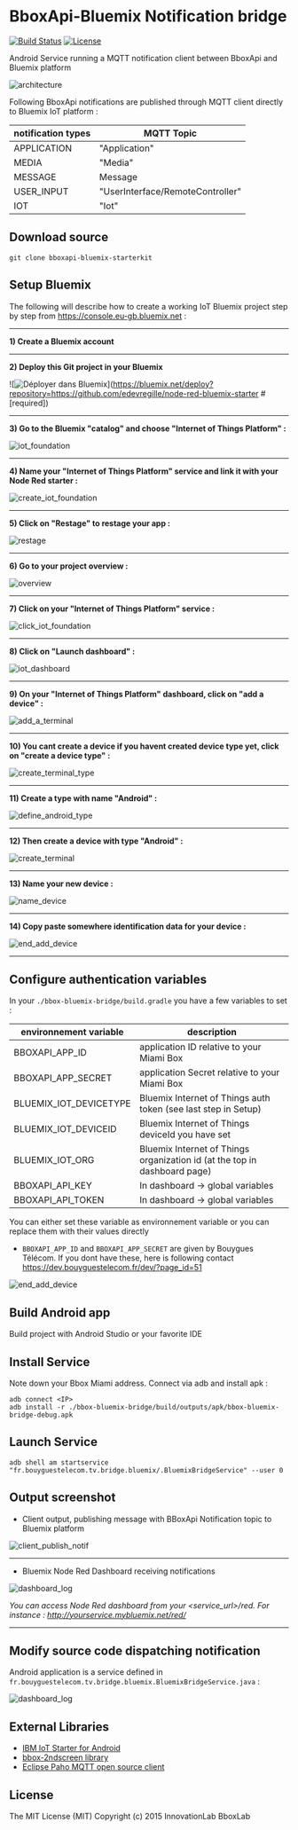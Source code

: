 # BboxApi-Bluemix Notification bridge

[![Build Status](https://travis-ci.org/BboxLab/bboxapi-bluemix-starterkit.svg)](https://travis-ci.org/BboxLab/bboxapi-bluemix-starterkit)
[![License](http://img.shields.io/:license-mit-blue.svg)](LICENSE.md)

Android Service running a MQTT notification client between BboxApi and Bluemix platform

![architecture](img/architecture.png)

Following BboxApi notifications are published through MQTT client directly to Bluemix IoT platform : 


| notification types | MQTT Topic |
|--------------------|-------------------|
| APPLICATION         |  "Application" |
| MEDIA     |     "Media"       |
| MESSAGE |     Message         |
| USER_INPUT   |   "UserInterface/RemoteController"      |
| IOT        |    "Iot"    |

## Download source

```
git clone bboxapi-bluemix-starterkit
```

## Setup Bluemix

The following will describe how to create a working IoT Bluemix project step by step from https://console.eu-gb.bluemix.net :

<hr/>

<b>1) Create a Bluemix account</b>

<hr/>

<b>2) Deploy this Git project in your Bluemix</b>

![![Déployer dans Bluemix](https://bluemix.net/deploy/button.png)](https://bluemix.net/deploy?repository=<https://github.com/edevregille/node-red-bluemix-starter> # [required])

<hr/>

<b>3) Go to the Bluemix "catalog" and choose "Internet of Things Platform" : </b>

![iot_foundation](img/iot_foundation.png)
<hr/>

<b>4) Name your "Internet of Things Platform" service and link it with your Node Red starter : </b>

![create_iot_foundation](img/create_iot_foundation.png)
<hr/>

<b>5) Click on "Restage" to restage your app :</b>

![restage](img/restage.png)
<hr/>

<b>6) Go to your project overview :</b>

![overview](img/overview.png)
<hr/>

<b>7) Click on your "Internet of Things Platform" service :</b>

![click_iot_foundation](img/click_iot_foundation.png)
<hr/>

<b>8) Click on "Launch dashboard" : </b>

![iot_dashboard](img/iot_dashboard.png)
<hr/>

<b>9) On your "Internet of Things Platform" dashboard, click on "add a device" : </b>

![add_a_terminal](img/add_a_terminal.png)
<hr/>

<b>10) You cant create a device if you havent created device type yet, click on "create a device type" :</b>

![create_terminal_type](img/create_terminal_type.png)
<hr/>

<b>11) Create a type with name "Android" :</b>

![define_android_type](img/define_android_type.png)
<hr/>

<b>12) Then create a device with type "Android" : </b>

![create_terminal](img/create_terminal.png)
<hr/>

<b>13) Name your new device :</b>

![name_device](img/name_device.png)
<hr/>

<b>14) Copy paste somewhere identification data for your device :</b>

![end_add_device](img/end_add_device.png)
<hr/>

## Configure authentication variables

In your `./bbox-bluemix-bridge/build.gradle` you have a few variables to set :

| environnement variable | description |
|--------------------|-------------------|
| BBOXAPI_APP_ID         | application ID relative to your Miami Box  |
| BBOXAPI_APP_SECRET     | application Secret relative to your Miami Box             |
| BLUEMIX_IOT_DEVICETYPE | Bluemix Internet of Things auth token (see last step in Setup)              |
| BLUEMIX_IOT_DEVICEID   | Bluemix Internet of Things deviceId you have set              |
| BLUEMIX_IOT_ORG        | Bluemix Internet of Things organization id (at the top in dashboard page)        |
| BBOXAPI_API_KEY        | In dashboard -> global variables  |
| BBOXAPI_API_TOKEN      | In dashboard -> global variables             |

You can either set these variable as environnement variable or you can replace them with their values directly

* `BBOXAPI_APP_ID` and `BBOXAPI_APP_SECRET` are given by Bouygues Télécom. If you dont have these, here is following contact https://dev.bouyguestelecom.fr/dev/?page_id=51

![end_add_device](img/gradle_info.png)

## Build Android app

Build project with Android Studio or your favorite IDE

## Install Service

Note down your Bbox Miami <IP> address.
Connect via adb and install apk :  

```
adb connect <IP>
adb install -r ./bbox-bluemix-bridge/build/outputs/apk/bbox-bluemix-bridge-debug.apk
```

## Launch Service

```
adb shell am startservice  "fr.bouyguestelecom.tv.bridge.bluemix/.BluemixBridgeService" --user 0
```

## Output screenshot

* Client output, publishing message with BBoxApi Notification topic to Bluemix platform

![client_publish_notif](img/client_publish_notif.png)
<hr/>

* Bluemix Node Red Dashboard receiving notifications

![dashboard_log](img/dashboard_log.png)

<i>You can access Node Red dashboard from your <service_url>/red. For instance : http://yourservice.mybluemix.net/red/</i>

<hr/>

## Modify source code dispatching notification

Android application is a service defined in `fr.bouyguestelecom.tv.bridge.bluemix.BluemixBridgeService.java` :

![dashboard_log](img/dispatch_notification.png)

## External Libraries

* <a href="https://github.com/ibm-messaging/iot-starter-for-android">IBM IoT Starter for Android</a>
* <a href="https://github.com/BboxLab/bbox-2ndscreen-android">bbox-2ndscreen library</a>
* <a href="http://www.eclipse.org/paho/">Eclipse Paho MQTT open source client</a>

## License

The MIT License (MIT) Copyright (c) 2015 InnovationLab BboxLab

